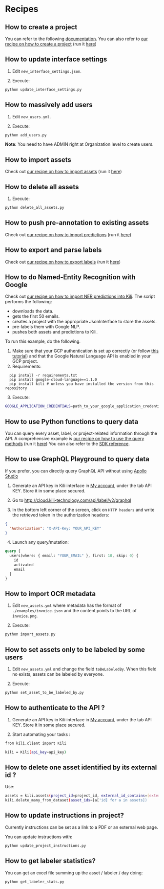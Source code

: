 # Recipes

## How to create a project

You can refer to the following [documentation](https://docs.kili-technology.com/docs/creating-a-new-project).
You can also refer to [our recipe on how to create a project](https://github.com/kili-technology/kili-python-sdk/blob/master/recipes/create_project.ipynb) (run it [here](https://colab.research.google.com/github/kili-technology/kili-python-sdk/blob/master/recipes/create_project.ipynb))

## How to update interface settings

1. Edit `new_interface_settings.json`.

2. Execute:

```bash
python update_interface_settings.py
```

## How to massively add users

1. Edit `new_users.yml`.

2. Execute:

```bash
python add_users.py
```

**Note:** You need to have ADMIN right at Organization level to create users.

## How to import assets

Check out [our recipe on how to import assets](https://github.com/kili-technology/kili-python-sdk/blob/master/recipes/import_assets.ipynb) (run it [here](https://colab.research.google.com/github/kili-technology/kili-python-sdk/blob/master/recipes/import_assets.ipynb))

## How to delete all assets

1. Execute:

```bash
python delete_all_assets.py
```

## How to push pre-annotation to existing assets

Check out [our recipe on how to import predictions](https://github.com/kili-technology/kili-python-sdk/blob/master/recipes/import_predictions.ipynb) (run it [here](https://colab.research.google.com/github/kili-technology/kili-python-sdk/blob/master/recipes/import_predictions.ipynb))

## How to export and parse labels

Check out [our recipe on how to export labels](https://github.com/kili-technology/kili-python-sdk/blob/master/recipes/export_labels.ipynb) (run it [here](https://colab.research.google.com/github/kili-technology/kili-python-sdk/blob/master/recipes/export_labels.ipynb))

## How to do Named-Entity Recognition with Google

Check out [our recipe on how to import NER predictions into Kili](google_ner_pre_labeling.py). The script performs the following:

- downloads the data.
- gets the first 50 emails.
- creates a project with the appropriate JsonInterface to store the assets.
- pre-labels them with Google NLP.
- pushes both assets and predictions to Kili.

To run this example, do the following.

1. Make sure that your GCP authentication is set up correctly (or follow [this tutorial](https://cloud.google.com/natural-language/docs/reference/libraries)) and that the Google Natural Language API is enabled in your GCP project.
2. Requirements:

```
  pip install -r requirements.txt
  pip install google-cloud-language==1.1.0
  pip install kili # unless you have installed the version from this repository
```

3. Execute:

```bash
GOOGLE_APPLICATION_CREDENTIALS=path_to_your_google_application_credentials_file python main.py
```

## How to use Python functions to query data

You can query every asset, label, or project-related information through the API.
A comprehensive example is [our recipe on how to use the query methods](https://github.com/kili-technology/kili-python-sdk/blob/master/recipes/query_methods.ipynb) (run it [here](https://colab.research.google.com/github/kili-technology/kili-python-sdk/blob/master/recipes/query_methods.ipynb))
You can also refer to the [SDK reference](https://python-sdk-docs.kili-technology.com/).

## How to use GraphQL Playground to query data

If you prefer, you can directly query GraphQL API without using [Apollo Studio](http://cloud.kili-technology.com/api/label/v2/graphql)

1. Generate an API key in Kili interface in [My account](https://cloud.kili-technology.com/label/my-account), under the tab API KEY. Store it in some place secured.

2. Go to http://cloud.kili-technology.com/api/label/v2/graphql

3. In the bottom left corner of the screen, click on `HTTP headers` and write
   the retrieved token in the authorization headers:

```json
{
  "Authorization": "X-API-Key: YOUR_API_KEY"
}
```

4. Launch any query/mutation:

```graphql
query {
  users(where: { email: "YOUR_EMAIL" }, first: 10, skip: 0) {
    id
    activated
    email
  }
}
```

## How to import OCR metadata

1. Edit `new_assets.yml` where metadata has the format of `./examples/invoice.json` and the content points to the URL of `invoice.png`.

2. Execute:

```bash
python import_assets.py
```

## How to set assets only to be labeled by some users

1. Edit `new_assets.yml` and change the field `toBeLabeledBy`. When this field no exists, assets can be labeled by everyone.

2. Execute:

```bash
python set_asset_to_be_labeled_by.py
```

## How to authenticate to the API ?

1. Generate an API key in Kili interface in [My account](https://cloud.kili-technology.com/label/my-account), under the tab API KEY. Store it in some place secured.

2. Start automating your tasks :

```bash
from kili.client import Kili

kili = Kili(api_key=api_key)
```

## How to delete one asset identified by its external id ?

Use:

```bash
assets = kili.assets(project_id=project_id, external_id_contains=[external_id])
kili.delete_many_from_dataset(asset_ids=[a['id] for a in assets])
```

## How to update instructions in project?

Currently instructions can be set as a link to a PDF or an external web page.

You can update instructions with:

```bash
python update_project_instructions.py
```

## How to get labeler statistics?

You can get an excel file summing up the asset / labeler / day doing:

```bash
python get_labeler_stats.py
```
